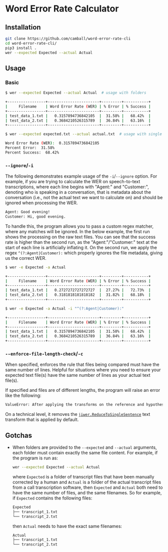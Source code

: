 # Word Error Rate Calculator

## Installation

```sh
git clone https://github.com/camball/word-error-rate-cli
cd word-error-rate-cli/
pip3 install .
wer --expected Expected --actual Actual
```

## Usage

### Basic

```sh
$ wer --expected Expected --actual Actual  # usage with folders

+-----------------+-----------------------+---------+-----------+
|     Filename    | Word Error Rate (WER) | % Error | % Success |
+-----------------+-----------------------+---------+-----------+
| test_data_1.txt |   0.3157894736842105  |  31.58% |   68.42%  |
| test_data_2.txt |   0.3684210526315789  |  36.84% |   63.16%  |
+-----------------+-----------------------+---------+-----------+

$ wer --expected expected.txt --actual actual.txt  # usage with single files

Word Error Rate (WER):  0.3157894736842105
Percent Error:  31.58%
Percent Success:  68.42%
```

### `--ignore`/`-i`

The following demonstrates example usage of the `-i`/`--ignore` option. For example, if you are trying to calculate the WER on speech-to-text transcriptions, where each line begins with "Agent:" and "Customer:", denoting who is speaking in a conversation, that is metadata about the conversation (i.e., not the actual text we want to calculate on) and should be ignored when processing the WER.

```txt
Agent: Good evening!
Customer: Hi, good evening.
```

To handle this, the program allows you to pass a custom regex matcher, where any matches will be ignored. In the below example, the first run shows the processing on the raw text files. You can see that the success rate is higher than the second run, as the "Agent:"/"Customer:" text at the start of each line is artificially inflating it. On the second run, we apply the regex `^(?:Agent|Customer):` which properly ignores the file metadata, giving us the correct WER.

```sh
$ wer -e Expected -a Actual

+-----------------+-----------------------+---------+-----------+
|     Filename    | Word Error Rate (WER) | % Error | % Success |
+-----------------+-----------------------+---------+-----------+
| test_data_1.txt |   0.2727272727272727  |  27.27% |   72.73%  |
| test_data_2.txt |   0.3181818181818182  |  31.82% |   68.18%  |
+-----------------+-----------------------+---------+-----------+

$ wer -e Expected -a Actual -i "^(?:Agent|Customer):"

+-----------------+-----------------------+---------+-----------+
|     Filename    | Word Error Rate (WER) | % Error | % Success |
+-----------------+-----------------------+---------+-----------+
| test_data_1.txt |   0.3157894736842105  |  31.58% |   68.42%  |
| test_data_2.txt |   0.3684210526315789  |  36.84% |   63.16%  |
+-----------------+-----------------------+---------+-----------+
```

### `--enforce-file-length-check`/`-c`

When specified, enforces the rule that files being compared must have the same number of lines. Helpful for situations where you need to ensure your expected text file(s) have the same number of lines as your actual text file(s).

If specified and files are of different lengths, the program will raise an error like the following:

```txt
ValueError: After applying the transforms on the reference and hypothesis sentences, their lengths must match. Instead got 13 reference and 15 hypothesis sentences.
```

On a technical level, it removes the [`jiwer.ReduceToSingleSentence`](https://jitsi.github.io/jiwer/reference/transforms/#transforms.ReduceToSingleSentence) text transform that is applied by default.

## Gotchas

- When folders are provided to the `--expected` and `--actual` arguments, each folder must contain exactly the same file content. For example, if the program is run as:

    ```sh
    wer --expected Expected --actual Actual
    ```

    where `Expected` is a folder of transcript files that have been manually corrected by a human and `Actual` is a folder of the actual transcript files from a call transcription software, then `Expected` and `Actual` both need to have the same number of files, and the same filenames. So for example, if `Expected` contains the following files:

    ```txt
    Expected
    ├── transcript_1.txt
    └── transcript_2.txt
    ```

    then `Actual` needs to have the exact same filenames:

    ```txt
    Actual
    ├── transcript_1.txt
    └── transcript_2.txt
    ```
